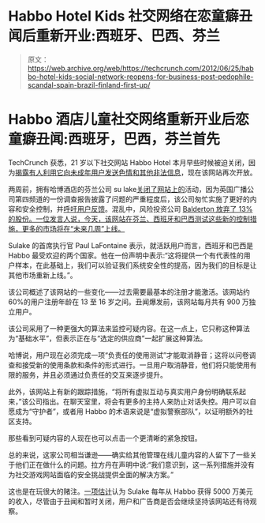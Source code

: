 # Habbo Hotel Kids 社交网络在恋童癖丑闻后重新开业:西班牙、巴西、芬兰

> 原文：<https://web.archive.org/web/https://techcrunch.com/2012/06/25/habbo-hotel-kids-social-network-reopens-for-business-post-pedophile-scandal-spain-brazil-finland-first-up/>

# Habbo 酒店儿童社交网络重新开业后恋童癖丑闻:西班牙，巴西，芬兰首先

TechCrunch 获悉，21 岁以下社交网站 Habbo Hotel 本月早些时候被迫关闭，因为[揭露](https://web.archive.org/web/20230326011741/http://www.techmeme.com/120612/p35#a120612p35)[有人利用它向未成年用户发送色情和其他非法信息](https://web.archive.org/web/20230326011741/https://techcrunch.com/2012/06/12/trouble-at-habbo-hotel-balderton-dumps-13-stake-in-owner-sulake-over-dodgy-child-content/)，现在该网站再次开放。

两周前，拥有哈博酒店的芬兰公司 su lake[关闭了网站上的](https://web.archive.org/web/20230326011741/http://www.techmeme.com/120612/p74#a120612p74)活动，因为英国广播公司第四频道的一份调查报告披露了问题的严重程度后，该公司匆忙实施了更好的内容和安全控制，并[呼吁用户反馈](https://web.archive.org/web/20230326011741/https://techcrunch.com/2012/06/15/post-paedo-user-scandal-habbo-hotel-is-opening-for-business-again/)。混乱中，风险投资公司 [Balderton 放弃了 13%的股份。一位发言人说，今天，该网站在芬兰、西班牙和巴西测试这些新的控制措施，更多的市场将在“未来几周”上线。](https://web.archive.org/web/20230326011741/https://techcrunch.com/2012/06/12/trouble-at-habbo-hotel-balderton-dumps-13-stake-in-owner-sulake-over-dodgy-child-content/)

Sulake 的首席执行官 Paul LaFontaine 表示，就活跃用户而言，西班牙和巴西是 Habbo 最受欢迎的两个国家。他在一份声明中表示:“这将提供一个有代表性的用户样本，在此基础上，我们可以验证我们系统安全性的提高，因为我们的目标是让其他市场重新上线。”。

该公司概述了该网站的一些变化——过去需要最基本的注册才能激活。该网站约 60%的用户注册年龄在 13 至 16 岁之间。丑闻爆发前，该网站每月共有 900 万独立用户。

该公司采用了一种更强大的算法来监控可疑内容。在这一点上，它只称这种算法为“基础水平”，但表示正在与“选定的供应商”一起扩展这种算法。

哈博说，用户现在必须完成一项“负责任的使用测试”才能取消静音；这将以问卷调查和接受新的使用条款和条件的形式进行。一旦用户取消静音，他们将只能使用有限的服务，并且必须通过负责任的交互来逐步提升。

此外，该网站上有新的跟踪措施，“将所有虚拟互动与真实用户身份明确联系起来，”该公司指出。在聊天室里，将会有更多的主持人来防止对话失控。用户可以自愿成为“守护者”，或者用 Habbo 的术语来说是“虚拟警察部队”，以证明额外的社区支持。

那些看到可疑内容的人现在也可以点击一个更清晰的紧急按钮。

总的来说，这家公司相当谦逊——确实给其他管理在线儿童内容的人留下了一些关于他们正在做什么的问题。拉方丹在声明中说:“我们意识到，这一系列措施并没有为社交游戏网站面临的安全挑战提供全面的解决方案。”

这也是在玩很大的赌注。[一项估计](https://web.archive.org/web/20230326011741/https://twitter.com/tomiahonen/status/216679510286925824)认为 Sulake 每年从 Habbo 获得 5000 万美元的收入，尽管由于丑闻和暂时关闭，用户和广告商是否会继续坚持该网站还有待观察。